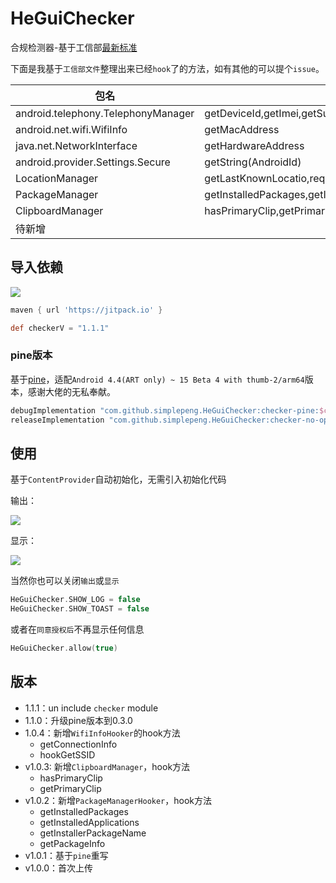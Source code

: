 # HeGuiChecker

合规检测器-基于工信部[最新标准](http://www.gov.cn/zhengce/zhengceku/2020-08/02/content_5531975.htm)

下面是我基于`工信部文件`整理出来已经`hook`了的方法，如有其他的可以提个`issue`。

| 包名                               | 方法名                                                       |
| ---------------------------------- | ------------------------------------------------------------ |
| android.telephony.TelephonyManager | getDeviceId,getImei,getSubscriberId                          |
| android.net.wifi.WifiInfo          | getMacAddress                                                |
| java.net.NetworkInterface          | getHardwareAddress                                           |
| android.provider.Settings.Secure   | getString(AndroidId)                                         |
| LocationManager                    | getLastKnownLocatio,requestLocationUpdates                   |
| PackageManager                     | getInstalledPackages,getInstalledApplications,getInstallerPackageName,getPackageInfo |
| ClipboardManager                   | hasPrimaryClip,getPrimaryClip                                |
| 待新增                             |                                                              |

## 导入依赖

[![](https://jitpack.io/v/simplepeng/HeGuiChecker.svg)](https://jitpack.io/#simplepeng/HeGuiChecker)

```groovy
maven { url 'https://jitpack.io' }
```

```groovy
def checkerV = "1.1.1"
```

### pine版本

基于[pine](https://github.com/canyie/pine)，适配`Android 4.4(ART only) ~ 15 Beta 4 with thumb-2/arm64`版本，感谢大佬的无私奉献。

```groovy
debugImplementation "com.github.simplepeng.HeGuiChecker:checker-pine:$checkerV"
releaseImplementation "com.github.simplepeng.HeGuiChecker:checker-no-op:$checkerV"
```

## 使用

基于`ContentProvider`自动初始化，无需引入初始化代码

输出：

![](imgs/img_log.png)

显示：

![](imgs/img_toast.png)

当然你也可以关闭`输出`或`显示`

```kotlin
HeGuiChecker.SHOW_LOG = false
HeGuiChecker.SHOW_TOAST = false
```

或者在`同意授权后`不再显示任何信息

```kotlin
HeGuiChecker.allow(true)
```

## 版本

* 1.1.1：un include `checker` module
* 1.1.0：升级pine版本到0.3.0
* 1.0.4：新增`WifiInfoHooker`的hook方法
  * getConnectionInfo
  * hookGetSSID
* v1.0.3: 新增`ClipboardManager`，hook方法
  * hasPrimaryClip
  * getPrimaryClip
* v1.0.2：新增`PackageManagerHooker`，hook方法
  * getInstalledPackages
  * getInstalledApplications
  * getInstallerPackageName
  * getPackageInfo
* v1.0.1：基于`pine`重写
* v1.0.0：首次上传